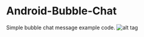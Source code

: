 # Android-Bubble-Chat
Simple bubble chat message example code.
![alt tag](http://i.imgur.com/Vp98Jam.gif)
